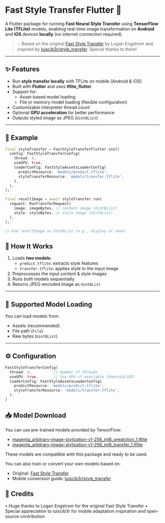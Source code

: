 # Fast Style Transfer Flutter 🎨

A Flutter package for running **Fast Neural Style Transfer** using **TensorFlow Lite (TFLite)** models, enabling real-time image transformation on **Android** and **iOS** devices **locally** (no internet connection required).

> 💡 Based on the original [Fast Style Transfer](https://github.com/lengstrom/fast-style-transfer) by Logan Engstrom and inspired by [luiscib3r/style_transfer](https://github.com/luiscib3r/style_transfer). Special thanks to them!

---

## ✨ Features

- Run **style transfer locally** with TFLite on mobile (Android & iOS)
- Built with **Flutter** and uses **tflite_flutter**
- Support for:
    - Asset-based model loading
    - File or memory model loading (flexible configuration)
- Customizable interpreter thread count
- Optional **GPU acceleration** for better performance
- Outputs styled image as JPEG (`Uint8List`)

---

## 📸 Example

```dart
final styleTransfer = FastStyleTransferFlutter.init(
  config: FastStyleTransferConfig(
    thread: 4,
    useGPU: true,
    loaderConfig: FastStyleAssetsLoaderConfig(
      predictResource: 'models/predict.tflite',
      styleTransferResource: 'models/transfer.tflite',
    ),
  ),
);

final resultImage = await styleTransfer.run(
  request: RunTransferRequest(
    image: imageBytes, // content image (Uint8List)
    style: styleBytes, // style image (Uint8List)
  ),
);

// Use resultImage as Uint8List (e.g., display or save)
```

## 🧠 How It Works

1. Loads **two models**:
    - `predict.tflite`: extracts style features
    - `transfer.tflite`: applies style to the input image
2. Preprocesses the input content & style images
3. Runs both models sequentially
4. Returns JPEG-encoded image as `Uint8List`

---

## 📂 Supported Model Loading

You can load models from:

- Assets (recommended)
- File path (`File`)
- Raw bytes (`Uint8List`)

---

## ⚙️ Configuration

```dart
FastStyleTransferConfig(
  thread: 4,          // Number of threads
  useGPU: true,       // Use GPU if available (Android/iOS)
  loaderConfig: FastStyleAssetsLoaderConfig(
    predictResource: 'models/predict.tflite',
    styleTransferResource: 'models/transfer.tflite',
  ),
)
```

## 📥 Model Download

You can use pre-trained models provided by TensorFlow:

- [magenta_arbitrary-image-stylization-v1-256_int8_prediction_1.tflite](https://storage.googleapis.com/download.tensorflow.org/models/tflite/task_library/style_transfer/android/magenta_arbitrary-image-stylization-v1-256_int8_prediction_1.tflite)
- [magenta_arbitrary-image-stylization-v1-256_int8_transfer_1.tflite](https://storage.googleapis.com/download.tensorflow.org/models/tflite/task_library/style_transfer/android/magenta_arbitrary-image-stylization-v1-256_int8_transfer_1.tflite)

These models are compatible with this package and ready to be used.

You can also train or convert your own models based on:

- Original: [Fast Style Transfer](https://github.com/lengstrom/fast-style-transfer)
- Mobile conversion guide: [luiscib3r/style_transfer](https://github.com/luiscib3r/style_transfer)

## 🙏 Credits
•	Huge thanks to Logan Engstrom for the original Fast Style Transfer
•	Special appreciation to luiscib3r for mobile adaptation inspiration and open-source contribution